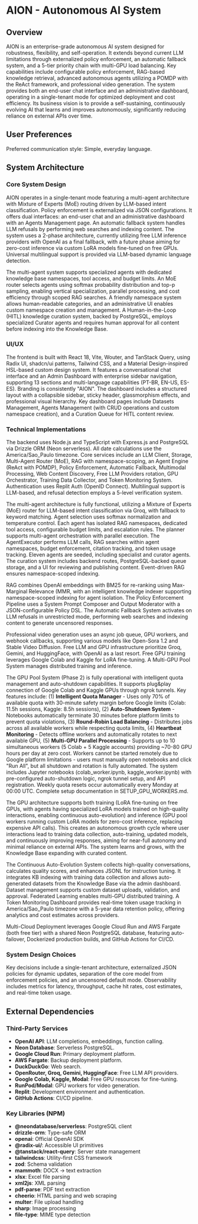 # AION - Autonomous AI System

## Overview
AION is an enterprise-grade autonomous AI system designed for robustness, flexibility, and self-operation. It extends beyond current LLM limitations through externalized policy enforcement, an automatic fallback system, and a 5-tier priority chain with multi-GPU load balancing. Key capabilities include configurable policy enforcement, RAG-based knowledge retrieval, advanced autonomous agents utilizing a POMDP with the ReAct framework, and professional video generation. The system provides both an end-user chat interface and an administrative dashboard, operating in a single-tenant mode for optimized deployment and cost efficiency. Its business vision is to provide a self-sustaining, continuously evolving AI that learns and improves autonomously, significantly reducing reliance on external APIs over time.

## User Preferences
Preferred communication style: Simple, everyday language.

## System Architecture

### Core System Design
AION operates in a single-tenant mode featuring a multi-agent architecture with Mixture of Experts (MoE) routing driven by LLM-based intent classification. Policy enforcement is externalized via JSON configurations. It offers dual interfaces: an end-user chat and an administrative dashboard with an Agents Management page. An automatic fallback system handles LLM refusals by performing web searches and indexing content. The system uses a 2-phase architecture, currently utilizing free LLM inference providers with OpenAI as a final fallback, with a future phase aiming for zero-cost inference via custom LoRA models fine-tuned on free GPUs. Universal multilingual support is provided via LLM-based dynamic language detection.

The multi-agent system supports specialized agents with dedicated knowledge base namespaces, tool access, and budget limits. An MoE router selects agents using softmax probability distribution and top-p sampling, enabling vertical specialization, parallel processing, and cost efficiency through scoped RAG searches. A friendly namespace system allows human-readable categories, and an administrative UI enables custom namespace creation and management. A Human-in-the-Loop (HITL) knowledge curation system, backed by PostgreSQL, employs specialized Curator agents and requires human approval for all content before indexing into the Knowledge Base.

### UI/UX
The frontend is built with React 18, Vite, Wouter, and TanStack Query, using Radix UI, shadcn/ui patterns, Tailwind CSS, and a Material Design-inspired HSL-based custom design system. It features a conversational chat interface and an Admin Dashboard with enterprise sidebar navigation, supporting 13 sections and multi-language capabilities (PT-BR, EN-US, ES-ES). Branding is consistently "AION". The dashboard includes a structured layout with a collapsible sidebar, sticky header, glassmorphism effects, and professional visual hierarchy. Key dashboard pages include Datasets Management, Agents Management (with CRUD operations and custom namespace creation), and a Curation Queue for HITL content review.

### Technical Implementations
The backend uses Node.js and TypeScript with Express.js and PostgreSQL via Drizzle ORM (Neon serverless). All date calculations use the America/Sao_Paulo timezone. Core services include an LLM Client, Storage, Multi-Agent Router (MoE), RAG with namespace-scoping, an Agent Engine (ReAct with POMDP), Policy Enforcement, Automatic Fallback, Multimodal Processing, Web Content Discovery, Free LLM Providers rotation, GPU Orchestrator, Training Data Collector, and Token Monitoring System. Authentication uses Replit Auth (OpenID Connect). Multilingual support is LLM-based, and refusal detection employs a 5-level verification system.

The multi-agent architecture is fully functional, utilizing a Mixture of Experts (MoE) router for LLM-based intent classification via Groq, with fallback to keyword matching. Agent selection uses softmax normalization and temperature control. Each agent has isolated RAG namespaces, dedicated tool access, configurable budget limits, and escalation rules. The planner supports multi-agent orchestration with parallel execution. The AgentExecutor performs LLM calls, RAG searches within agent namespaces, budget enforcement, citation tracking, and token usage tracking. Eleven agents are seeded, including specialist and curator agents. The curation system includes backend routes, PostgreSQL-backed queue storage, and a UI for reviewing and publishing content. Event-driven RAG ensures namespace-scoped indexing.

RAG combines OpenAI embeddings with BM25 for re-ranking using Max-Marginal Relevance (MMR, with an intelligent knowledge indexer supporting namespace-scoped indexing for agent isolation. The Policy Enforcement Pipeline uses a System Prompt Composer and Output Moderator with a JSON-configurable Policy DSL. The Automatic Fallback System activates on LLM refusals in unrestricted mode, performing web searches and indexing content to generate uncensored responses.

Professional video generation uses an async job queue, GPU workers, and webhook callbacks, supporting various models like Open-Sora 1.2 and Stable Video Diffusion. Free LLM and GPU infrastructure prioritize Groq, Gemini, and HuggingFace, with OpenAI as a last resort. Free GPU training leverages Google Colab and Kaggle for LoRA fine-tuning. A Multi-GPU Pool System manages distributed training and inference.

The GPU Pool System (Phase 2) is fully operational with intelligent quota management and auto-shutdown capabilities. It supports plug&play connection of Google Colab and Kaggle GPUs through ngrok tunnels. Key features include: (1) **Intelligent Quota Manager** - Uses only 70% of available quota with 30-minute safety margin before Google limits (Colab: 11.5h sessions, Kaggle: 8.5h sessions), (2) **Auto-Shutdown System** - Notebooks automatically terminate 30 minutes before platform limits to prevent quota violations, (3) **Round-Robin Load Balancing** - Distributes jobs across all available workers while respecting quota limits, (4) **Heartbeat Monitoring** - Detects offline workers and automatically rotates to next available GPU, (5) **Multi-GPU Parallel Processing** - Supports up to 10 simultaneous workers (5 Colab + 5 Kaggle accounts) providing ~70-80 GPU hours per day at zero cost. Workers cannot be started remotely due to Google platform limitations - users must manually open notebooks and click "Run All", but all shutdown and rotation is fully automated. The system includes Jupyter notebooks (colab_worker.ipynb, kaggle_worker.ipynb) with pre-configured auto-shutdown logic, ngrok tunnel setup, and API registration. Weekly quota resets occur automatically every Monday at 00:00 UTC. Complete setup documentation in SETUP_GPU_WORKERS.md.

The GPU architecture supports both training (LoRA fine-tuning on free GPUs, with agents having specialized LoRA models trained on high-quality interactions, enabling continuous auto-evolution) and inference (GPU pool workers running custom LoRA models for zero-cost inference, replacing expensive API calls). This creates an autonomous growth cycle where user interactions lead to training data collection, auto-training, updated models, and continuously improving responses, aiming for near-full autonomy and minimal reliance on external APIs. The system learns and grows, with the Knowledge Base expanding with curated content.

The Continuous Auto-Evolution System collects high-quality conversations, calculates quality scores, and enhances JSONL for instruction tuning. It integrates KB indexing with training data collection and allows auto-generated datasets from the Knowledge Base via the admin dashboard. Dataset management supports custom dataset uploads, validation, and approval. Federated Learning enables multi-GPU distributed training. A Token Monitoring Dashboard provides real-time token usage tracking in America/Sao_Paulo timezone with a 5-year data retention policy, offering analytics and cost estimates across providers.

Multi-Cloud Deployment leverages Google Cloud Run and AWS Fargate (both free tier) with a shared Neon PostgreSQL database, featuring auto-failover, Dockerized production builds, and GitHub Actions for CI/CD.

### System Design Choices
Key decisions include a single-tenant architecture, externalized JSON policies for dynamic updates, separation of the core model from enforcement policies, and an uncensored default mode. Observability includes metrics for latency, throughput, cache hit rates, cost estimates, and real-time token usage.

## External Dependencies

### Third-Party Services
- **OpenAI API**: LLM completions, embeddings, function calling.
- **Neon Database**: Serverless PostgreSQL.
- **Google Cloud Run**: Primary deployment platform.
- **AWS Fargate**: Backup deployment platform.
- **DuckDuckGo**: Web search.
- **OpenRouter, Groq, Gemini, HuggingFace**: Free LLM API providers.
- **Google Colab, Kaggle, Modal**: Free GPU resources for fine-tuning.
- **RunPod/Modal**: GPU workers for video generation.
- **Replit**: Development environment and authentication.
- **GitHub Actions**: CI/CD pipeline.

### Key Libraries (NPM)
- **@neondatabase/serverless**: PostgreSQL client
- **drizzle-orm**: Type-safe ORM
- **openai**: Official OpenAI SDK
- **@radix-ui/**: Accessible UI primitives
- **@tanstack/react-query**: Server state management
- **tailwindcss**: Utility-first CSS framework
- **zod**: Schema validation
- **mammoth**: DOCX → text extraction
- **xlsx**: Excel file parsing
- **xml2js**: XML parsing
- **pdf-parse**: PDF text extraction
- **cheerio**: HTML parsing and web scraping
- **multer**: File upload handling
- **sharp**: Image processing
- **file-type**: MIME type detection